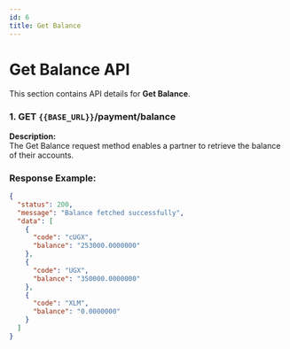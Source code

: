 ```yaml
---
id: 6
title: Get Balance
---
```


# Get Balance API

This section contains API details for **Get Balance**.

### 1. GET `{{BASE_URL}}`/payment/balance

**Description:**  
The Get Balance request method enables a partner to retrieve the balance of their accounts.

### Response Example:
```json
{
  "status": 200,
  "message": "Balance fetched successfully",
  "data": [
    {
      "code": "cUGX",
      "balance": "253000.0000000"
    },
    {
      "code": "UGX",
      "balance": "350000.0000000"
    },
    {
      "code": "XLM",
      "balance": "0.0000000"
    }
  ]
}
```
